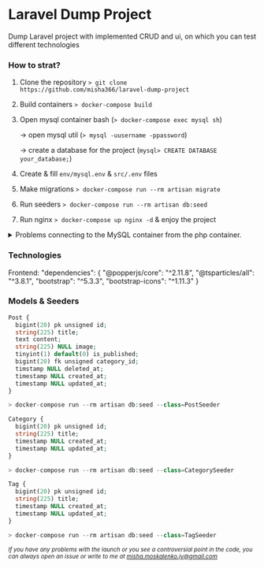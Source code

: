 # Laravel Dump Project

Dump Laravel project with implemented CRUD and ui, on which you can test different technologies

### How to strat?
1. Clone the repository `> git clone https://github.com/misha366/laravel-dump-project`

2. Build containers `> docker-compose build`

3. Open mysql container bash (`> docker-compose exec mysql sh`)

    \-> open mysql util (`> mysql -uusername -ppassword`)
    
    \-> create a database for the project (`mysql> CREATE DATABASE your_database;`)

4. Create & fill `env/mysql.env` & `src/.env` files 

5. Make migrations `> docker-compose run --rm artisan migrate`

6. Run seeders `> docker-compose run --rm artisan db:seed`

7. Run nginx `> docker-compose up nginx -d` & enjoy the project

<details>
  <summary>Problems connecting to the MySQL container from the php container.</summary>
  
    
    Open the MySQL client in the MySQL container and run:
    
    CREATE USER 'root'@'%' IDENTIFIED BY 'password';
    GRANT ALL PRIVILEGES ON *.* TO 'root'@'%';
    
    Check connection in php container: > mariadb -h mysql -uroot -ppassword --skip-ssl

</details>

### Technologies
Frontend:
"dependencies": {
    "@popperjs/core": "^2.11.8",
    "@tsparticles/all": "^3.8.1",
    "bootstrap": "^5.3.3",
    "bootstrap-icons": "^1.11.3"
}

### Models & Seeders
```php
Post {
  bigint(20) pk unsigned id;
  string(225) title;
  text content;
  string(225) NULL image;
  tinyint(1) default(0) is_published;
  bigint(20) fk unsigned category_id;
  timstamp NULL deleted_at;
  timestamp NULL created_at;
  timestamp NULL updated_at;
}

> docker-compose run --rm artisan db:seed --class=PostSeeder
```

```php
Category {
  bigint(20) pk unsigned id;
  string(225) title;
  timestamp NULL created_at;
  timestamp NULL updated_at;
}

> docker-compose run --rm artisan db:seed --class=CategorySeeder
```

```php
Tag {
  bigint(20) pk unsigned id;
  string(225) title;
  timestamp NULL created_at;
  timestamp NULL updated_at;
}

> docker-compose run --rm artisan db:seed --class=TagSeeder
```


<i><small>If you have any problems with the launch or you see a controversial point in the code, you can always open an issue or write to me at misha.moskalenko.jv@gmail.com</small><i>
